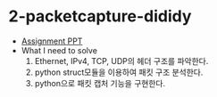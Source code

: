 # 2-packetcapture-dididy
- [Assignment PPT](https://docs.google.com/presentation/d/1vwsNi27xUPwfa_ZhLphOZYC_8uIo_9K7kRra9al83EU/edit#slide=id.g51bc2082aa_0_182)
- What I need to solve
  1. Ethernet, IPv4, TCP, UDP의 헤더 구조를 파악한다.
  2. python struct모듈을 이용하여 패킷 구조 분석한다.
  3. python으로  패킷 캡처 기능을 구현한다.
  
